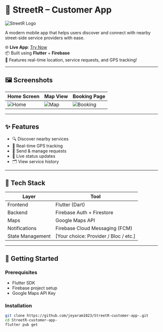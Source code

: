 # 🚗 StreetR – Customer App

![StreetR Logo](https://your-image-link.com/logo.png) <!-- Optional Logo -->

A modern mobile app that helps users discover and connect with nearby street-side service providers with ease.

🌐 **Live App**: [Try Now](https://jeyaram1023.github.io/StreetR-customer-app-/)  
📦 Built using **Flutter** + **Firebase**  
📍 Features real-time location, service requests, and GPS tracking!

---

## 🖼️ Screenshots

| Home Screen | Map View | Booking Page |
|-------------|----------|---------------|
| ![Home](https://your-image-link.com/home.png) | ![Map](https://your-image-link.com/map.png) | ![Booking](https://your-image-link.com/booking.png) |

---

## ✨ Features

- 🔍 Discover nearby services
- 🧭 Real-time GPS tracking
- 📲 Send & manage requests
- 💬 Live status updates
- 🗂️ View service history

---

## 🧰 Tech Stack

| Layer      | Tool            |
|------------|------------------|
| Frontend   | Flutter (Dart)   |
| Backend    | Firebase Auth + Firestore |
| Maps       | Google Maps API  |
| Notifications | Firebase Cloud Messaging (FCM) |
| State Management | [Your choice: Provider / Bloc / etc.] |

---

## 🚀 Getting Started

### Prerequisites

- Flutter SDK
- Firebase project setup
- Google Maps API Key

### Installation

```bash
git clone https://github.com/jeyaram1023/StreetR-customer-app-.git
cd StreetR-customer-app-
flutter pub get
